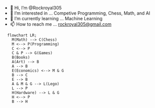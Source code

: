 - 👋 Hi, I’m @Rockroyal305
- 👀 I’m interested in ... Competive Programming, Chess, Math, and AI
- 🌱 I’m currently learning ... Machine Learning
- 📫 How to reach me ... rockroyal305@gmail.com

```mermaid
  flowchart LR;
    M(Math) --> C(Chess)
    M <--> P(Programming)
    C <--> P
    C & P --> G(Games)
    B(Books)
    A(Art) --> B
    A --> B
    E(Economics) <--> M & G
    B --> C
    E --> B
    A & M & G --> L(Lego)
    L --> P
    H(Hardware) --> L & G
    H <--> P
    B --> H
    
    
```

<!---
Rockroyal305/Rockroyal305 is a ✨ special ✨ repository because its `README.md` (this file) appears on your GitHub profile.
You can click the Preview link to take a look at your changes.
--->
